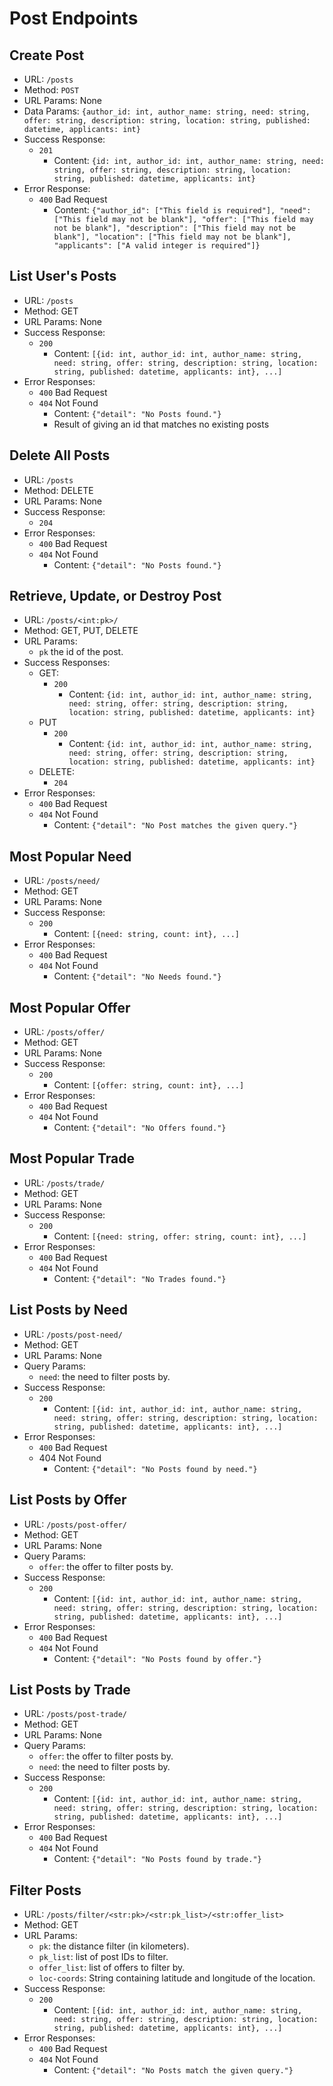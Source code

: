 # Post Endpoints

## Create Post

- URL: `/posts`
- Method: `POST`
- URL Params: None
- Data Params: `{author_id: int, author_name: string, need: string, offer: string, description: string, location: string, published: datetime, applicants: int}`
- Success Response:
  - `201`
    - Content: `{id: int, author_id: int, author_name: string, need: string, offer: string, description: string, location: string, published: datetime, applicants: int}`
- Error Response:
  - `400` Bad Request
    - Content: `{"author_id": ["This field is required"], "need": ["This field may not be blank"], "offer": ["This field may not be blank"], "description": ["This field may not be blank"], "location": ["This field may not be blank"], "applicants": ["A valid integer is required"]}`

## List User's Posts

- URL: `/posts`
- Method: GET
- URL Params: None
- Success Response:
  - `200`
    - Content: `[{id: int, author_id: int, author_name: string, need: string, offer: string, description: string, location: string, published: datetime, applicants: int}, ...]`
- Error Responses:
  - `400` Bad Request
  - `404` Not Found
    - Content: `{"detail": "No Posts found."}`
    - Result of giving an id that matches no existing posts

## Delete All Posts

- URL: `/posts`
- Method: DELETE
- URL Params: None
- Success Response:
  - `204`
- Error Responses:
  - `400` Bad Request
  - `404` Not Found
    - Content: `{"detail": "No Posts found."}`

## Retrieve, Update, or Destroy Post

- URL: `/posts/<int:pk>/`
- Method: GET, PUT, DELETE
- URL Params:
  - `pk` the id of the post.
- Success Responses:
  - GET:
    - `200`
      - Content: `{id: int, author_id: int, author_name: string, need: string, offer: string, description: string, location: string, published: datetime, applicants: int}`
  - PUT
    - `200`
      - Content: `{id: int, author_id: int, author_name: string, need: string, offer: string, description: string, location: string, published: datetime, applicants: int}`
  - DELETE:
    - `204`
- Error Responses:
  - `400` Bad Request
  - `404` Not Found
    - Content: `{"detail": "No Post matches the given query."}`

## Most Popular Need

- URL: `/posts/need/`
- Method: GET
- URL Params: None
- Success Response:
  - `200`
    - Content: `[{need: string, count: int}, ...]`
- Error Responses:
  - `400` Bad Request
  - `404` Not Found
    - Content: `{"detail": "No Needs found."}`

## Most Popular Offer

- URL: `/posts/offer/`
- Method: GET
- URL Params: None
- Success Response:
  - `200`
    - Content: `[{offer: string, count: int}, ...]`
- Error Responses:
  - `400` Bad Request
  - `404` Not Found
    - Content: `{"detail": "No Offers found."}`

## Most Popular Trade

- URL: `/posts/trade/`
- Method: GET
- URL Params: None
- Success Response:
  - `200`
    - Content: `[{need: string, offer: string, count: int}, ...]`
- Error Responses:
  - `400` Bad Request
  - `404` Not Found
    - Content: `{"detail": "No Trades found."}`

## List Posts by Need

- URL: `/posts/post-need/`
- Method: GET
- URL Params: None
- Query Params:
  - `need`: the need to filter posts by.
- Success Response:
  - `200`
    - Content: `[{id: int, author_id: int, author_name: string, need: string, offer: string, description: string, location: string, published: datetime, applicants: int}, ...]`
- Error Responses:
  - `400` Bad Request
  - 404 Not Found
    - Content: `{"detail": "No Posts found by need."}`

## List Posts by Offer

- URL: `/posts/post-offer/`
- Method: GET
- URL Params: None
- Query Params:
  - `offer`: the offer to filter posts by.
- Success Response:
  - `200`
    - Content: `[{id: int, author_id: int, author_name: string, need: string, offer: string, description: string, location: string, published: datetime, applicants: int}, ...]`
- Error Responses:
  - `400` Bad Request
  - `404` Not Found
    - Content: `{"detail": "No Posts found by offer."}`

## List Posts by Trade

- URL: `/posts/post-trade/`
- Method: GET
- URL Params: None
- Query Params:
  - `offer`: the offer to filter posts by.
  - `need`: the need to filter posts by.
- Success Response:
  - `200`
    - Content: `[{id: int, author_id: int, author_name: string, need: string, offer: string, description: string, location: string, published: datetime, applicants: int}, ...]`
- Error Responses:
  - `400` Bad Request
  - `404` Not Found
    - Content: `{"detail": "No Posts found by trade."}`

## Filter Posts

- URL: `/posts/filter/<str:pk>/<str:pk_list>/<str:offer_list>`
- Method: GET
- URL Params:
  - `pk`: the distance filter (in kilometers).
  - `pk_list`: list of post IDs to filter.
  - `offer_list`: list of offers to filter by.
  - `loc-coords`: String containing latitude and longitude of the location.
- Success Response:
  - `200`
    - Content: `[{id: int, author_id: int, author_name: string, need: string, offer: string, description: string, location: string, published: datetime, applicants: int}, ...]`
- Error Responses:
  - `400` Bad Request
  - `404` Not Found
    - Content: `{"detail": "No Posts match the given query."}`
